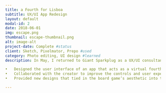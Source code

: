 ```yaml
---
title: a Fourth for Lisboa
subtitle: UX/UI App Redesign 
layout: default
modal-id: 2
date: 2018-06-01
img: escape.png
thumbnail: escape-thumbnail.png
alt: image-alt
project-date: Complete #status
client: Sketch, Pixelmator, Prepo #used
category: Photo editing, UI design #learned
description: In May, I returned to Giant Sparkplug as a UX/UI consultant to lead the visual design of a companion app to a board game. The board game Lisboa is about the reconstruction of Lisbon after an earthquake, tsunami, and three days of fires in 1755.

•	Designed the user interface of an app that acts as a virtual fourth player for the board game Lisboa 
•	Collaborated with the creator to improve the controls and user experience 
•	Provided new designs that tied in the board game’s aesthetic into the app to create a more consistent playing experience

---
```

